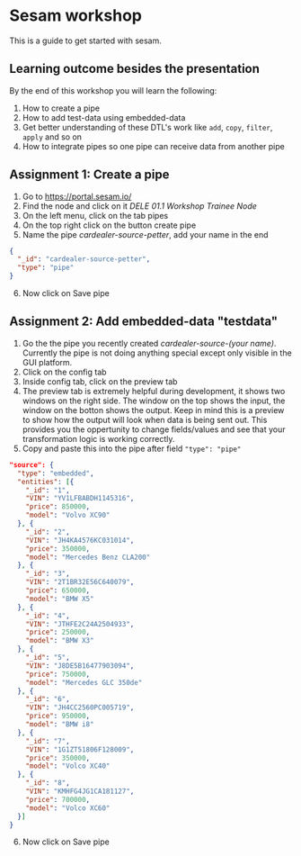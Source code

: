 # Sesam workshop
This is a guide to get started with sesam.


## Learning outcome besides the presentation
By the end of this workshop you will learn the following: 
1. How to create a pipe
2. How to add test-data using embedded-data
3. Get better understanding of these DTL's work like `add`, `copy`, `filter`, `apply` and so on
4. How to integrate pipes so one pipe can receive data from another pipe

## Assignment 1: Create a pipe

1. Go to https://portal.sesam.io/
2. Find the node and click on it *DELE 01.1 Workshop Trainee Node*
3. On the left menu, click on the tab pipes
4. On the top right click on the button create pipe
5. Name the pipe *cardealer-source-petter*, add your name in the end
```json
{
  "_id": "cardealer-source-petter",
  "type": "pipe"
}
```
6. Now click on Save pipe


## Assignment 2: Add embedded-data "testdata"
1. Go the the pipe you recently created *cardealer-source-(your name)*. Currently the pipe is not doing anything special except only visible in the GUI platform.
2. Click on the config tab
3. Inside config tab, click on the preview tab
4. The preview tab is extremely helpful during development, it shows two windows on the right side. The window on the top shows the input, the window on the botton shows the output. Keep in mind this is a preview to show how the output will look when data is being sent out. This provides you the oppertunity to change fields/values and see that your transformation logic is working correctly.   
5. Copy and paste this into the pipe after field `"type": "pipe"` 
```json
"source": {
  "type": "embedded",
  "entities": [{
    "_id": "1",
    "VIN": "YV1LFBABDH1145316",
    "price": 850000,
    "model": "Volvo XC90"
  }, {
    "_id": "2",
    "VIN": "JH4KA4576KC031014",
    "price": 350000,
    "model": "Mercedes Benz CLA200"
  }, {
    "_id": "3",
    "VIN": "2T1BR32E56C640079",
    "price": 650000,
    "model": "BMW X5"
  }, {
    "_id": "4",
    "VIN": "JTHFE2C24A2504933",
    "price": 250000,
    "model": "BMW X3"
  }, {
    "_id": "5",
    "VIN": "J8DE5B16477903094",
    "price": 750000,
    "model": "Mercedes GLC 350de"
  }, {
    "_id": "6",
    "VIN": "JH4CC2560PC005719",
    "price": 950000,
    "model": "BMW i8"
  }, {
    "_id": "7",
    "VIN": "1G1ZT51806F128009",
    "price": 350000,
    "model": "Volco XC40"
  }, {
    "_id": "8",
    "VIN": "KMHFG4JG1CA181127",
    "price": 700000,
    "model": "Volco XC60"
  }]
}
``` 
6. Now click on Save pipe



